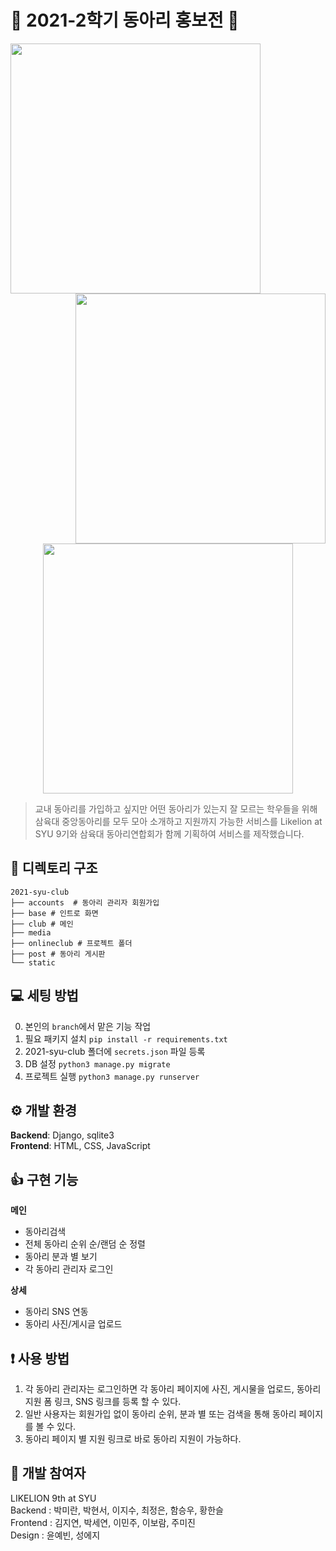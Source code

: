 # 🎊 2021-2학기 동아리 홍보전 🦁
<img src="https://user-images.githubusercontent.com/63850508/200763096-8b507101-82db-4727-9ad1-fa7247996b54.jpg" height="400" align="left"/>
<img src="https://user-images.githubusercontent.com/63850508/200764192-53faeedc-fd0b-4fd8-9237-005dc1d2d250.jpg" height="400" align="right"/>
<p align="center"><img src="https://user-images.githubusercontent.com/63850508/200763743-0ac11804-8586-4ba8-85e0-82a32f959700.jpg" height="400"/></p>

> 교내 동아리를 가입하고 싶지만 어떤 동아리가 있는지 잘 모르는 학우들을 위해 삼육대 중앙동아리를 모두 모아 소개하고 지원까지 가능한 서비스를  Likelion at SYU 9기와 삼육대 동아리연합회가 함께 기획하여 서비스를 제작했습니다.

## 📁 디렉토리 구조
```
2021-syu-club
├── accounts  # 동아리 관리자 회원가입
├── base # 인트로 화면
├── club # 메인
├── media 
├── onlineclub # 프로젝트 폴더
├── post # 동아리 게시판
└── static
```

## 💻 세팅 방법
0. 본인의 ```branch```에서 맡은 기능 작업
1. 필요 패키지 설치 ```pip install -r requirements.txt```
2. 2021-syu-club 폴더에 ```secrets.json``` 파일 등록
3. DB 설정 ```python3 manage.py migrate```
4. 프로젝트 실행 ```python3 manage.py runserver```

## ⚙️ 개발 환경
**Backend**: Django, sqlite3<br>
**Frontend**: HTML, CSS, JavaScript

## 👍 구현 기능
**메인**
- 동아리검색
- 전체 동아리 순위 순/랜덤 순 정렬
- 동아리 분과 별 보기
- 각 동아리 관리자 로그인<br>

**상세**
- 동아리 SNS 연동
- 동아리 사진/게시글 업로드

## ❗️ 사용 방법
1. 각 동아리 관리자는 로그인하면 각 동아리 페이지에 사진, 게시물을 업로드, 동아리 지원 폼 링크, SNS 링크를 등록 할 수 있다.
2. 일반 사용자는 회원가입 없이 동아리 순위, 분과 별 또는 검색을 통해 동아리 페이지를 볼 수 있다.
3. 동아리 페이지 별 지원 링크로 바로 동아리 지원이 가능하다. 

## 🦁 개발 참여자
LIKELION 9th at SYU<br>
Backend : 박미란, 박현서, 이지수, 최정은, 함승우, 황한슬<br>
Frontend : 김지연, 박세연, 이민주, 이보람, 주미진<br>
Design : 윤예빈, 성에지
